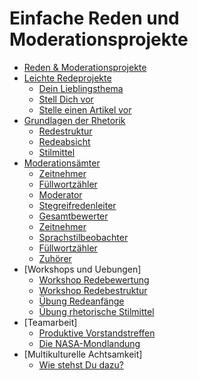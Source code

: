 
# Einfache Reden und Moderationsprojekte

* [Reden & Moderationsprojekte](README.md)
* [Leichte Redeprojekte](leichte_reden/README.md)
  * [Dein Lieblingsthema](leichte_reden/dein_lieblingsthema.md)
  * [Stell Dich vor](leichte_reden/stell_dich_vor.md)
  * [Stelle einen Artikel vor](leichte_reden/artikel_vorstellen.md)
* [Grundlagen der Rhetorik](grundlagen/README.md)
  * [Redestruktur](grundlagen/struktur.md)
  * [Redeabsicht](grundlagen/redeabsicht.md)
  * [Stilmittel](grundlagen/rhetorische_stilmittel.md)
* [Moderationsämter](moderation/README.md)
  * [Zeitnehmer](moderation/zeitnehmer.md)
  * [Füllwortzähler](moderation/fuellwortzaehler.md)
  * [Moderator](moderation/moderator.md)
  * [Stegreifredenleiter](moderation/stegreifredenleiter.md)
  * [Gesamtbewerter](moderation/gesamtbewerter.md)
  * [Zeitnehmer](moderation/zeitnehmer.md)
  * [Sprachstilbeobachter](moderation/sprachstilbeobachter.md)
  * [Füllwortzähler](moderation/fuellwortzaehler.md)
  * [Zuhörer](moderation/zuhoerer.md)
* [Workshops und Uebungen]
  * [Workshop Redebewertung](workshops/workshop_redebewertung.md)
  * [Workshop Redebestruktur](workshops/workshop_redestruktur.md)
  * [Übung Redeanfänge](workshops/redeanfaenge.md)
  * [Übung rhetorische Stilmittel](workshops/stilmittel.md)
* [Teamarbeit]
  * [Produktive Vorstandstreffen](teamarbeit/vorstandstreffen.md)
  * [Die NASA-Mondlandung](teamarbeit/mondlandung.md)
* [Multikulturelle Achtsamkeit]
  * [Wie stehst Du dazu?](multikulti/wie_stehst_du_dazu.md)
  